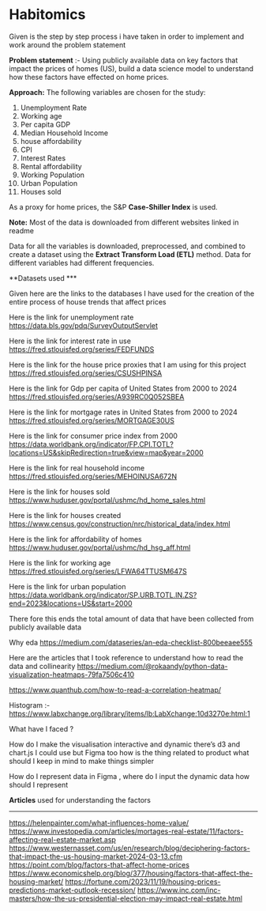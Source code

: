 # Habitomics

Given is the step by step process i have taken in order to implement and work around the problem statement


 **Problem statement** :- Using publicly available data on key factors that impact the prices of homes (US), build a data science model to understand how these factors have effected on home prices.

**Approach:** The following variables are chosen for the study:

1. Unemployment Rate
2. Working age
3. Per capita GDP
4. Median Household Income
5. house affordability
6. CPI
7. Interest Rates
8. Rental affordability
9. Working Population
10. Urban Population
11. Houses sold

As a proxy for home prices, the S&P **Case-Shiller Index** is used.

**Note:** Most of the data is downloaded from different websites linked in readme

Data for all the variables is downloaded, preprocessed, and combined to create a dataset using the **Extract Transform Load (ETL)** method. Data for different variables had different frequencies.



**Datasets used ***

Given here  are the links to the databases I have used for the creation of the entire process of house trends that affect prices

Here is the link for unemployment  rate  https://data.bls.gov/pdq/SurveyOutputServlet


Here is the link for interest rate in use https://fred.stlouisfed.org/series/FEDFUNDS

Here is the link for the house price proxies that I am using for this project 
https://fred.stlouisfed.org/series/CSUSHPINSA


Here is the link for Gdp  per capita of United States from 2000 to 2024 https://fred.stlouisfed.org/series/A939RC0Q052SBEA

Here is the link for mortgage rates in United States from 2000 to 2024 https://fred.stlouisfed.org/series/MORTGAGE30US

Here is the link for  consumer price index from 2000 
https://data.worldbank.org/indicator/FP.CPI.TOTL?locations=US&skipRedirection=true&view=map&year=2000

Here is the link for real household income https://fred.stlouisfed.org/series/MEHOINUSA672N

Here is the link for houses sold https://www.huduser.gov/portal/ushmc/hd_home_sales.html

Here is the link for houses created https://www.census.gov/construction/nrc/historical_data/index.html

Here is the link for affordability of homes https://www.huduser.gov/portal/ushmc/hd_hsg_aff.html

Here is the link for working age https://fred.stlouisfed.org/series/LFWA64TTUSM647S

Here is the link for urban population https://data.worldbank.org/indicator/SP.URB.TOTL.IN.ZS?end=2023&locations=US&start=2000


There fore this ends the total amount of data that have been collected from publicly available data


Why eda  https://medium.com/dataseries/an-eda-checklist-800beeaee555

Here are the articles that I took reference to  understand how to read the data and collinearity 
 https://medium.com/@rokaandy/python-data-visualization-heatmaps-79fa7506c410

https://www.quanthub.com/how-to-read-a-correlation-heatmap/

Histogram :- https://www.labxchange.org/library/items/lb:LabXchange:10d3270e:html:1

What have I faced ? 

How do I make the visualisation interactive and dynamic there’s d3 and chart.js I could use but Figma too how is the thing related to product what should I keep in mind to make things simpler

How do I represent data in Figma , where do I input the dynamic data how should I represent


**Articles** used for understanding the factors 

------------------------------------------------------------------------------------
https://helenpainter.com/what-influences-home-value/
https://www.investopedia.com/articles/mortages-real-estate/11/factors-affecting-real-estate-market.asp
https://www.westernasset.com/us/en/research/blog/deciphering-factors-that-impact-the-us-housing-market-2024-03-13.cfm
https://point.com/blog/factors-that-affect-home-prices
https://www.economicshelp.org/blog/377/housing/factors-that-affect-the-housing-market/
https://fortune.com/2023/11/19/housing-prices-predictions-market-outlook-recession/
https://www.inc.com/inc-masters/how-the-us-presidential-election-may-impact-real-estate.html
  
